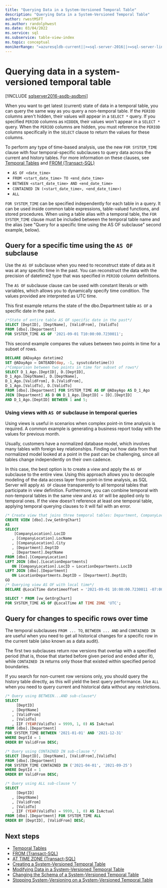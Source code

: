 ```yaml
---
title: "Querying Data in a System-Versioned Temporal Table"
description: "Querying Data in a System-Versioned Temporal Table"
author: rwestMSFT
ms.author: randolphwest
ms.date: 03/04/2022
ms.service: sql
ms.subservice: table-view-index
ms.topic: conceptual
monikerRange: "=azuresqldb-current||>=sql-server-2016||>=sql-server-linux-2017||=azuresqldb-mi-current"
---
```

# Querying data in a system-versioned temporal table

[!INCLUDE [sqlserver2016-asdb-asdbmi](../../includes/applies-to-version/sqlserver2016-asdb-asdbmi.md)]

When you want to get latest (current) state of data in a temporal table, you can query the same way as you query a non-temporal table. If the `PERIOD` columns aren't hidden, their values will appear in a `SELECT *` query. If you specified `PERIOD` columns as `HIDDEN`, their values won't appear in a `SELECT *` query. When the `PERIOD` columns are hidden, you must reference the `PERIOD` columns specifically in the `SELECT` clause to return the values for these columns.

To perform any type of time-based analysis, use the new `FOR SYSTEM_TIME` clause with four temporal-specific subclauses to query data across the current and history tables. For more information on these clauses, see [Temporal Tables](temporal-tables.md) and [FROM &#40;Transact-SQL&#41;](../../t-sql/queries/from-transact-sql.md)

- `AS OF <date_time>`
- `FROM <start_date_time> TO <end_date_time>`
- `BETWEEN <start_date_time> AND <end_date_time>`
- `CONTAINED IN (<start_date_time>, <end_date_time>)`
- `ALL`

`FOR SYSTEM_TIME` can be specified independently for each table in a query. It can be used inside common table expressions, table-valued functions, and stored procedures. When using a table alias with a temporal table, the `FOR SYSTEM_TIME` clause must be included between the temporal table name and the alias (see "Query for a specific time using the AS OF subclause" second example, below).

## Query for a specific time using the `AS OF` subclause

Use the `AS OF` subclause when you need to reconstruct state of data as it was at any specific time in the past. You can reconstruct the data with the precision of datetime2 type that was specified in `PERIOD` column definitions.

The `AS OF` subclause clause can be used with constant literals or with variables, which allows you to dynamically specify time condition. The values provided are interpreted as UTC time.

This first example returns the state of the dbo.Department table `AS OF` a specific date in the past.

```sql
/*State of entire table AS OF specific date in the past*/
SELECT [DeptID], [DeptName], [ValidFrom], [ValidTo]
FROM [dbo].[Department]
FOR SYSTEM_TIME AS OF '2021-09-01 T10:00:00.7230011';
```

This second example compares the values between two points in time for a subset of rows.

```sql
DECLARE @ADayAgo datetime2
SET @ADayAgo = DATEADD(day, -1, sysutcdatetime())
/*Comparison between two points in time for subset of rows*/
SELECT D_1_Ago.[DeptID], D.[DeptID],
D_1_Ago.[DeptName], D.[DeptName],
D_1_Ago.[ValidFrom], D.[ValidFrom],
D_1_Ago.[ValidTo], D.[ValidTo]
FROM [dbo].[Department] FOR SYSTEM_TIME AS OF @ADayAgo AS D_1_Ago
JOIN [Department] AS D ON D_1_Ago.[DeptID] = [D].[DeptID]
AND D_1_Ago.[DeptID] BETWEEN 1 and 5;
```

### Using views with `AS OF` subclause in temporal queries

Using views is useful in scenarios when complex point-in time analysis is required. A common example is generating a business report today with the values for previous month.

Usually, customers have a normalized database model, which involves many tables with foreign key relationships. Finding out how data from that normalized model looked at a point in the past can be challenging, since all tables change independently on their own cadence.

In this case, the best option is to create a view and apply the `AS OF` subclause to the entire view. Using this approach allows you to decouple modeling of the data access layer from point-in time analysis, as SQL Server will apply `AS OF` clause transparently to all temporal tables that participate in view definition. Furthermore, you can combine temporal with non-temporal tables in the same view and `AS OF` will be applied only to temporal ones. If the view doesn't reference at least one temporal table, applying temporal querying clauses to it will fail with an error.

```sql
/* Create view that joins three temporal tables: Department, CompanyLocation, LocationDepartments */
CREATE VIEW [dbo].[vw_GetOrgChart]
AS
SELECT
    [CompanyLocation].LocID
   , [CompanyLocation].LocName
   , [CompanyLocation].City
   , [Department].DeptID
   , [Department].DeptName
FROM [dbo].[CompanyLocation]
LEFT JOIN [dbo].[LocationDepartments]
   ON [CompanyLocation].LocID = LocationDepartments.LocID
LEFT JOIN [dbo].[Department]
   ON LocationDepartments.DeptID = [Department].DeptID;
GO
/* Querying view AS OF with local time*/
DECLARE @LocalTime datetimeoffset = '2021-09-01 10:00:00.7230011 -07:00';

SELECT * FROM [vw_GetOrgChart]
FOR SYSTEM_TIME AS OF @LocalTime AT TIME ZONE 'UTC';
```

## Query for changes to specific rows over time

The temporal subclauses `FROM ... TO`, `BETWEEN ... AND` and `CONTAINED IN` are useful when you need to get all historical changes for a specific row in the current table (also known as a data audit).

The first two subclauses return row versions that overlap with a specified period (that is, those that started before given period and ended after it), while `CONTAINED IN` returns only those that existed within specified period boundaries.

If you search for non-current row versions only, you should query the history table directly, as this will yield the best query performance. Use `ALL` when you need to query current and historical data without any restrictions.

```sql
/* Query using BETWEEN...AND sub-clause*/
SELECT
     [DeptID]
   , [DeptName]
   , [ValidFrom]
   , [ValidTo]
   , IIF (YEAR(ValidTo) = 9999, 1, 0) AS IsActual
FROM [dbo].[Department]
FOR SYSTEM_TIME BETWEEN '2021-01-01' AND '2021-12-31'
WHERE DeptId = 1
ORDER BY ValidFrom DESC;

/* Query using CONTAINED IN sub-clause */
SELECT [DeptID], [DeptName], [ValidFrom],[ValidTo]
FROM [dbo].[Department]
FOR SYSTEM_TIME CONTAINED IN ('2021-04-01', '2021-09-25')
WHERE DeptId = 1
ORDER BY ValidFrom DESC;

/* Query using ALL sub-clause */
SELECT
     [DeptID]
   , [DeptName]
   , [ValidFrom]
   , [ValidTo]
   , IIF (YEAR(ValidTo) = 9999, 1, 0) AS IsActual
FROM [dbo].[Department] FOR SYSTEM_TIME ALL
ORDER BY [DeptID], [ValidFrom] DESC;
```

## Next steps

- [Temporal Tables](../../relational-databases/tables/temporal-tables.md)
- [FROM &#40;Transact-SQL&#41;](../../t-sql/queries/from-transact-sql.md)
- [AT TIME ZONE &#40;Transact-SQL&#41;](../../t-sql/queries/at-time-zone-transact-sql.md)
- [Creating a System-Versioned Temporal Table](../../relational-databases/tables/creating-a-system-versioned-temporal-table.md)
- [Modifying Data in a System-Versioned Temporal Table](../../relational-databases/tables/modifying-data-in-a-system-versioned-temporal-table.md)
- [Changing the Schema of a System-Versioned Temporal Table](../../relational-databases/tables/changing-the-schema-of-a-system-versioned-temporal-table.md)
- [Stopping System-Versioning on a System-Versioned Temporal Table](../../relational-databases/tables/stopping-system-versioning-on-a-system-versioned-temporal-table.md)
